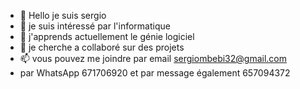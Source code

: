- 👋 Hello je suis sergio
- 👀 je suis intéressé par l'informatique 
- 🌱 j'apprends actuellement le génie logiciel 
- 💞️ je cherche a collaboré sur des projets 
- 📫 vous pouvez me joindre par email sergiombebi32@gmail.com
- par WhatsApp 671706920 et par message également 657094372

<!---
Sergiombebi/Sergiombebi is a ✨ special ✨ repository because its `README.md` (this file) appears on your GitHub profile.
You can click the Preview link to take a look at your changes.
--->
